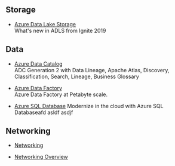 ## Storage
*  [Azure Data Lake Storage](https://microsoft-my.sharepoint.com/:p:/r/personal/jobrown4_microsoft_com/_layouts/15/Doc.aspx?sourcedoc=%7B19fd4484-9b00-403e-a159-6f4b1e948fa6%7D&action=edit&wdPreviousSession=a6253f1a-7d34-1158-30ae-99a3b6370c21)  
What's new in ADLS from Ignite 2019

## Data
* [Azure Data Catalog](https://microsoft-my.sharepoint.com/:p:/r/personal/jobrown4_microsoft_com/_layouts/15/Doc.aspx?sourcedoc=%7B6CB93AC1-AB93-4542-B079-5BDBB48ED768%7D&file=MS_Azure%20Data%20Catalog%20Gen2.pptx&action=edit&mobileredirect=true)  
ADC Generation 2 with Data Lineage, Apache Atlas,  Discovery, Classification, Search, Lineage, Business Glossary

* [Azure Data Factory](https://microsoft.sharepoint.com/:p:/r/sites/presentations/_layouts/15/Doc.aspx?sourcedoc=%7BFFEE6071-E8D2-49DA-9F41-7890C824AA17%7D&file=BRK3046.pptx&action=edit&mobileredirect=true&DefaultItemOpen=1)    
Azure Data Factory at Petabyte scale.

* [Azure SQL Database](https://microsoft-my.sharepoint.com/:p:/p/jobrown4/EZsJqoQKX7lOsLFo5MwIXi4BlthrdiaoTvajqIu2zDm6sQ?e=gdJGtU)
Modernize in the cloud with Azure SQL Databaseafd asldf asdjf

## Networking
* [Networking](https://microsoft.sharepoint.com/:p:/r/sites/presentations/_layouts/15/Doc.aspx?sourcedoc=%7B39E69EC2-E2CB-40DC-B070-E13F039856BB%7D&file=BRK2143.pptx&action=edit&mobileredirect=true&DefaultItemOpen=1)

* [Networking Overview](https://microsoft-my.sharepoint.com/:p:/p/jobrown4/EUAGZHvL-EdHolz9UgtyvGkBIdWGlhL09tE-8JyS-TPevQ?e=djJBSB)
